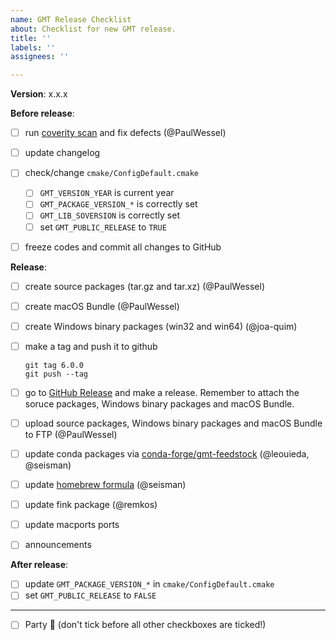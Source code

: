 ```yaml
---
name: GMT Release Checklist
about: Checklist for new GMT release.
title: ''
labels: ''
assignees: ''

---
```


**Version**:  x.x.x

**Before release**:

- [ ] run [coverity scan](https://scan.coverity.com/projects/gmt) and fix defects (@PaulWessel)
- [ ] update changelog
- [ ] check/change `cmake/ConfigDefault.cmake`

    - [ ] `GMT_VERSION_YEAR` is current year
    - [ ] `GMT_PACKAGE_VERSION_*` is correctly set
    - [ ] `GMT_LIB_SOVERSION` is correctly set
    - [ ] set `GMT_PUBLIC_RELEASE` to `TRUE`

- [ ] freeze codes and commit all changes to GitHub

**Release**:

- [ ] create source packages (tar.gz and tar.xz) (@PaulWessel)
- [ ] create macOS Bundle (@PaulWessel)
- [ ] create Windows binary packages (win32 and win64) (@joa-quim)
- [ ] make a tag and push it to github

    ```
    git tag 6.0.0
    git push --tag
    ```

- [ ] go to [GitHub Release](https://github.com/GenericMappingTools/gmt/releases) and make a release.
      Remember to attach the soruce packages, Windows binary packages and macOS Bundle.
- [ ] upload source packages, Windows binary packages and macOS Bundle to FTP (@PaulWessel)

- [ ] update conda packages via [conda-forge/gmt-feedstock](https://github.com/conda-forge/gmt-feedstock) (@leouieda, @seisman)
- [ ] update [homebrew formula](https://github.com/Homebrew/homebrew-core/blob/master/Formula/gmt.rb) (@seisman)
- [ ] update fink package (@remkos)
- [ ] update macports ports
- [ ] announcements

**After release**:

- [ ] update `GMT_PACKAGE_VERSION_*` in `cmake/ConfigDefault.cmake`
- [ ] set `GMT_PUBLIC_RELEASE` to `FALSE`

---

- [ ] Party :tada: (don't tick before all other checkboxes are ticked!)
